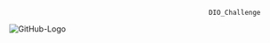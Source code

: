                                                       DIO_Challenge

![GitHub-Logo](https://user-images.githubusercontent.com/67602627/156267028-dd7913d5-723e-42b6-b550-1f8cad3a1438.png)
